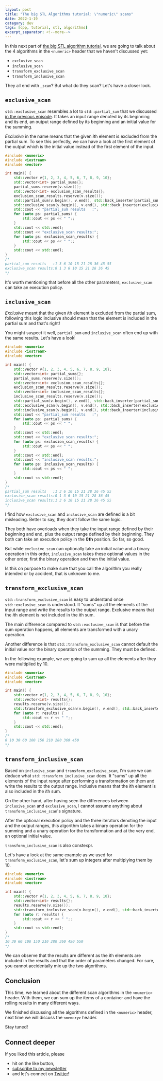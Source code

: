 ```yaml
---
layout: post
title: "The big STL Algorithms tutorial: \"numeric\" scans"
date: 2022-1-19
category: dev
tags: [cpp, tutorial, stl, algorithms]
excerpt_separator: <!--more-->
---
```

In this next part of [the big STL algorithm tutorial](http://sandordargo.com/blog/2019/01/30/stl-algos-intro), we are going to talk about the 4 algorithms in the `<numeric>` header that we haven't discussed yet:
<!--more-->

- `exclusive_scan`
- `inclusive_scan`
- `transform_exclusive_scan`
- `transform_inclusive_scan`

They all end with `_scan`? But what do they scan? Let's have a closer look.

## `exclusive_scan`

`std::exclusive_scan` resembles a lot to `std::partial_sum` that we discussed [in the previous episode](). It takes an input range denoted by its beginning and its end, an output range defined by its beginning and an initial value for the summing.

*Exclusive* in the name means that the given *i*th element is excluded from the partial sum. To see this perfectly, we can have a look at the first element of the output which is the initial value instead of the first element of the input.

```cpp
#include <numeric>
#include <iostream>
#include <vector>

int main() {
    std::vector v{1, 2, 3, 4, 5, 6, 7, 8, 9, 10};
    std::vector<int> partial_sums{};
    partial_sums.reserve(v.size());
    std::vector<int> exclusion_scan_results{};
    exclusion_scan_results.reserve(v.size());
    std::partial_sum(v.begin(), v.end(), std::back_inserter(partial_sums));
    std::exclusive_scan(v.begin(), v.end(), std::back_inserter(exclusion_scan_results), 0, std::plus<int>());
    std::cout << "partial_sum results   :";
    for (auto ps: partial_sums) {
        std::cout << ps << " ";;
    }
    std::cout << std::endl;
    std::cout << "exclusive_scan results:";
    for (auto ps: exclusion_scan_results) {
        std::cout << ps << " ";;
    }
    std::cout << std::endl;
}
/*
partial_sum results   :1 3 6 10 15 21 28 36 45 55 
exclusive_scan results:0 1 3 6 10 15 21 28 36 45 
*/
```

It's worth mentioning that before all the other parameters, `exclusive_scan` can take an execution policy.

## `inclusive_scan`
*Exclusive* meant that the given *i*th element is excluded from the partial sum, following this logic inclusive should mean that the element is included in the partial sum and that's right!

You might suspect it well, `partial_sum` and `inclusive_scan` often end up with the same results. Let's have a look!

```cpp
#include <numeric>
#include <iostream>
#include <vector>

int main() {
    std::vector v{1, 2, 3, 4, 5, 6, 7, 8, 9, 10};
    std::vector<int> partial_sums{};
    partial_sums.reserve(v.size());
    std::vector<int> exclusion_scan_results{};
    exclusion_scan_results.reserve(v.size());
    std::vector<int> inclusive_scan_results{};
    inclusive_scan_results.reserve(v.size());
    std::partial_sum(v.begin(), v.end(), std::back_inserter(partial_sums));
    std::exclusive_scan(v.begin(), v.end(), std::back_inserter(exclusion_scan_results), 0, std::plus<int>());
    std::inclusive_scan(v.begin(), v.end(), std::back_inserter(inclusive_scan_results), std::plus<int>(), 0);
    std::cout << "partial_sum results   :";
    for (auto ps: partial_sums) {
        std::cout << ps << " ";
    }
    std::cout << std::endl;
    std::cout << "exclusive_scan results:";
    for (auto ps: exclusion_scan_results) {
        std::cout << ps << " ";
    }
    std::cout << std::endl;
    std::cout << "inclusive_scan results:";
    for (auto ps: inclusive_scan_results) {
        std::cout << ps << " ";
    }
    std::cout << std::endl;
}
/*
partial_sum results   :1 3 6 10 15 21 28 36 45 55 
exclusive_scan results:0 1 3 6 10 15 21 28 36 45 
inclusive_scan results:1 3 6 10 15 21 28 36 45 55 
*/
```

I find how `exclusive_scan` and `inclusive_scan` are defined is a bit misleading. Better to say, they don't follow the same logic.

They both have overloads when they take the input range defined by their beginning and end, plus the output range defined by their beginning. They both can take an execution policy in the **0th** position. So far, so good.

But while `exclusive_scan` can optionally take an initial value and a binary operation in this order, `inclusive_scan` takes these optional values in the other order, first the binary operation and then the initial value.

Is this on purpose to make sure that you call the algorithm you really intended or by accident, that is unknown to me.

## `transform_exclusive_scan`

`std::transform_exclusive_scan` is easy to understand once `std::exclusive_scan` is understood. It "sums" up all the elements of the input range and write the results to the output range. Exclusive means that the *i*th element is not included in the *i*th sum.

The main difference compared to `std::exclusive_scan` is that before the sum operation happens, all elements are transformed with a unary operation.

Another difference is that `std::transform_exclusive_scan` cannot default the initial value nor the binary operation of the summing. They must be defined.

In the following example, we are going to sum up all the elements after they were multiplied by 10.

```cpp
#include <numeric>
#include <iostream>
#include <vector>

int main() {
    std::vector v{1, 2, 3, 4, 5, 6, 7, 8, 9, 10};
    std::vector<int> results{};
    results.reserve(v.size());
    std::transform_exclusive_scan(v.begin(), v.end(), std::back_inserter(results), 0, std::plus<int>(), [](int i) {return i*10;});
    for (auto r: results) {
        std::cout << r << " ";;
    }
    std::cout << std::endl;
}
/*
0 10 30 60 100 150 210 280 360 450 
*/
```

## `transform_inclusive_scan`

Based on `inclusive_scan` and `transform_exclusive_scan`, I'm sure we can deduce what `std::transform_inclusive_scan` does. It "sums" up all the elements of the input range after performing a transformation on them and write the results to the output range. Inclusive means that the *i*th element is also included in the *i*th sum.

On the other hand, after having seen the differences between `inclusive_scan` and `exclusive_scan`, I cannot assume anything about `transform_inclusive_scan`'s signature.

After the optional execution policy and the three iterators denoting the input and the output ranges, this algorithm takes a binary operation for the summing and a unary operation for the transformation and at the very end, an optional initial value.

`transform_inclusive_scan` is also constexpr.

Let's have a look at the same example as we used for `transform_exclusive_scan`, let's sum up integers after multiplying them by 10.

```cpp
#include <numeric>
#include <iostream>
#include <vector>

int main() {
    std::vector v{1, 2, 3, 4, 5, 6, 7, 8, 9, 10};
    std::vector<int> results{};
    results.reserve(v.size());
    std::transform_inclusive_scan(v.begin(), v.end(), std::back_inserter(results), std::plus<int>(), [](int i) {return i*10;}, 0);
    for (auto r: results) {
        std::cout << r << " ";;
    }
    std::cout << std::endl;
}
/*
10 30 60 100 150 210 280 360 450 550 
*/
```

We can observe that the results are different as the *i*th elements are included in the results and that the order of parameters changed. For sure, you cannot accidentally mix up the two algorithms.

## Conclusion

This time, we learned about the different scan algorithms in the `<numeric>` header. With them, we can sum up the items of a container and have the rolling results in many different ways.

We finished discussing all the algorithms defined in the `<numeric>` header, next time we will discuss the `<memory>` header.

Stay tuned!

## Connect deeper

If you liked this article, please 
- hit on the like button,  
- [subscribe to my newsletter](http://eepurl.com/gvcv1j) 
- and let's connect on [Twitter](https://twitter.com/SandorDargo)!
